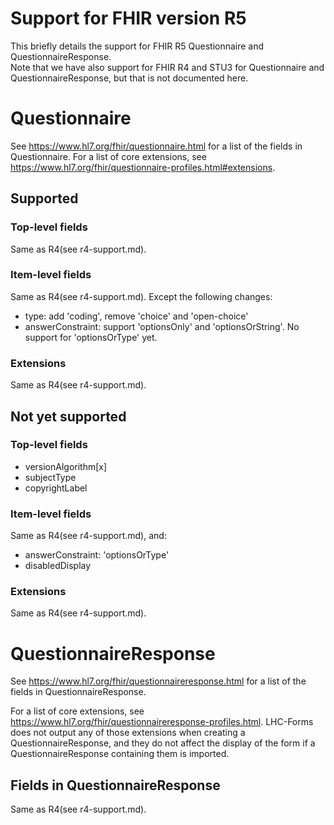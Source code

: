 # Support for FHIR version R5
This briefly details the support for FHIR R5 Questionnaire and
QuestionnaireResponse.  
Note that we have also support for FHIR R4 and STU3 for Questionnaire 
and QuestionnaireResponse, but that is not documented here.

# Questionnaire
See https://www.hl7.org/fhir/questionnaire.html for a list of the fields in
Questionnaire.  For a list of core extensions, see
https://www.hl7.org/fhir/questionnaire-profiles.html#extensions.

## Supported

### Top-level fields
Same as R4(see r4-support.md).

### Item-level fields
Same as R4(see r4-support.md). Except the following changes:
* type: add 'coding', remove 'choice' and 'open-choice'
* answerConstraint: support 'optionsOnly' and 'optionsOrString'. 
  No support for 'optionsOrType' yet.

### Extensions
Same as R4(see r4-support.md).

## Not yet supported
### Top-level fields
* versionAlgorithm[x]
* subjectType
* copyrightLabel

### Item-level fields
Same as R4(see r4-support.md), and:
* answerConstraint: 'optionsOrType'
* disabledDisplay

### Extensions
Same as R4(see r4-support.md).

# QuestionnaireResponse
See https://www.hl7.org/fhir/questionnaireresponse.html for a list of the fields in
QuestionnaireResponse.

For a list of core extensions, see
https://www.hl7.org/fhir/questionnaireresponse-profiles.html.  LHC-Forms does
not output any of those extensions when creating a QuestionnaireResponse, and
they do not affect the display of the form if a QuestionnaireResponse containing
them is imported.

## Fields in QuestionnaireResponse
Same as R4(see r4-support.md).
